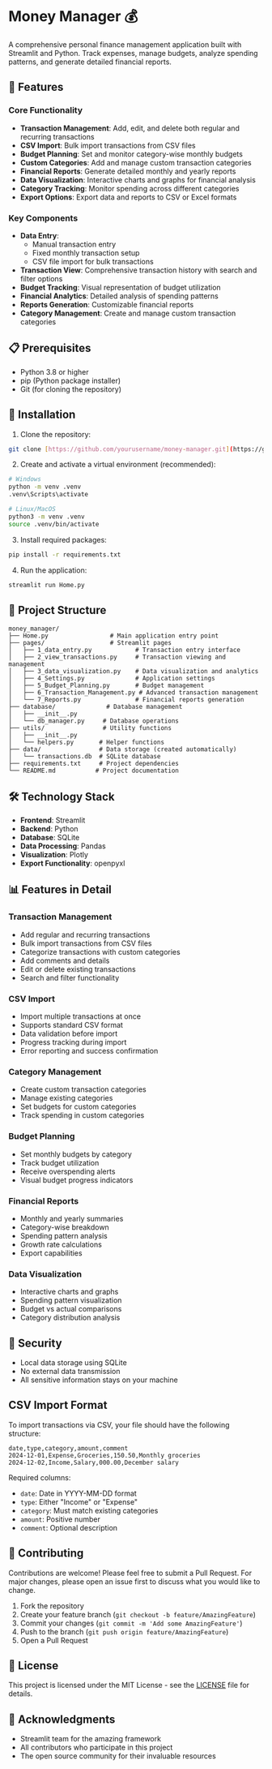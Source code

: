 # Money Manager 💰

A comprehensive personal finance management application built with Streamlit and Python. Track expenses, manage budgets, analyze spending patterns, and generate detailed financial reports.

## 🌟 Features

### Core Functionality
- **Transaction Management**: Add, edit, and delete both regular and recurring transactions
- **CSV Import**: Bulk import transactions from CSV files
- **Budget Planning**: Set and monitor category-wise monthly budgets
- **Custom Categories**: Add and manage custom transaction categories
- **Financial Reports**: Generate detailed monthly and yearly reports
- **Data Visualization**: Interactive charts and graphs for financial analysis
- **Category Tracking**: Monitor spending across different categories
- **Export Options**: Export data and reports to CSV or Excel formats

### Key Components
- **Data Entry**:
  - Manual transaction entry
  - Fixed monthly transaction setup
  - CSV file import for bulk transactions
- **Transaction View**: Comprehensive transaction history with search and filter options
- **Budget Tracking**: Visual representation of budget utilization
- **Financial Analytics**: Detailed analysis of spending patterns
- **Reports Generation**: Customizable financial reports
- **Category Management**: Create and manage custom transaction categories

## 📋 Prerequisites

- Python 3.8 or higher
- pip (Python package installer)
- Git (for cloning the repository)

## 🚀 Installation

1. Clone the repository:
```bash
git clone [https://github.com/yourusername/money-manager.git](https://github.com/mouraffa/Personal-Finance-Tracker-using-Streamlit.git)
```

2. Create and activate a virtual environment (recommended):
```bash
# Windows
python -m venv .venv
.venv\Scripts\activate

# Linux/MacOS
python3 -m venv .venv
source .venv/bin/activate
```

3. Install required packages:
```bash
pip install -r requirements.txt
```

4. Run the application:
```bash
streamlit run Home.py
```

## 📁 Project Structure

```
money_manager/
├── Home.py                 # Main application entry point
├── pages/                  # Streamlit pages
│   ├── 1_data_entry.py            # Transaction entry interface
│   ├── 2_view_transactions.py     # Transaction viewing and management
│   ├── 3_data_visualization.py    # Data visualization and analytics
│   ├── 4_Settings.py              # Application settings
│   ├── 5_Budget_Planning.py       # Budget management
│   ├── 6_Transaction_Management.py # Advanced transaction management
│   └── 7_Reports.py               # Financial reports generation
├── database/              # Database management
│   ├── __init__.py
│   └── db_manager.py     # Database operations
├── utils/                # Utility functions
│   ├── __init__.py
│   └── helpers.py       # Helper functions
├── data/                # Data storage (created automatically)
│   └── transactions.db  # SQLite database
├── requirements.txt     # Project dependencies
└── README.md           # Project documentation
```

## 🛠️ Technology Stack

- **Frontend**: Streamlit
- **Backend**: Python
- **Database**: SQLite
- **Data Processing**: Pandas
- **Visualization**: Plotly
- **Export Functionality**: openpyxl

## 📊 Features in Detail

### Transaction Management
- Add regular and recurring transactions
- Bulk import transactions from CSV files
- Categorize transactions with custom categories
- Add comments and details
- Edit or delete existing transactions
- Search and filter functionality

### CSV Import
- Import multiple transactions at once
- Supports standard CSV format
- Data validation before import
- Progress tracking during import
- Error reporting and success confirmation

### Category Management
- Create custom transaction categories
- Manage existing categories
- Set budgets for custom categories
- Track spending in custom categories

### Budget Planning
- Set monthly budgets by category
- Track budget utilization
- Receive overspending alerts
- Visual budget progress indicators

### Financial Reports
- Monthly and yearly summaries
- Category-wise breakdown
- Spending pattern analysis
- Growth rate calculations
- Export capabilities

### Data Visualization
- Interactive charts and graphs
- Spending pattern visualization
- Budget vs actual comparisons
- Category distribution analysis

## 🔐 Security

- Local data storage using SQLite
- No external data transmission
- All sensitive information stays on your machine

## CSV Import Format

To import transactions via CSV, your file should have the following structure:
```
date,type,category,amount,comment
2024-12-01,Expense,Groceries,150.50,Monthly groceries
2024-12-02,Income,Salary,000.00,December salary
```

Required columns:
- `date`: Date in YYYY-MM-DD format
- `type`: Either "Income" or "Expense"
- `category`: Must match existing categories
- `amount`: Positive number
- `comment`: Optional description

## 🤝 Contributing

Contributions are welcome! Please feel free to submit a Pull Request. For major changes, please open an issue first to discuss what you would like to change.

1. Fork the repository
2. Create your feature branch (`git checkout -b feature/AmazingFeature`)
3. Commit your changes (`git commit -m 'Add some AmazingFeature'`)
4. Push to the branch (`git push origin feature/AmazingFeature`)
5. Open a Pull Request

## 📝 License

This project is licensed under the MIT License - see the [LICENSE](LICENSE) file for details.

## 🙏 Acknowledgments

- Streamlit team for the amazing framework
- All contributors who participate in this project
- The open source community for their invaluable resources
